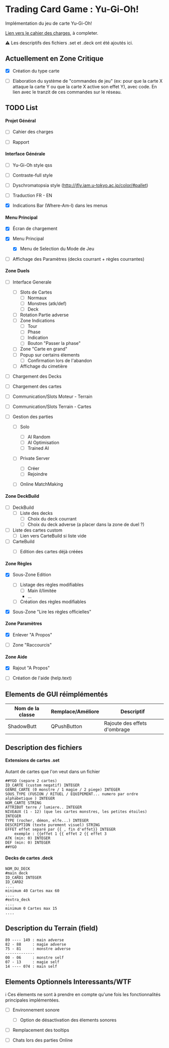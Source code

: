 # Trading Card Game : Yu-Gi-Oh!

Implémentation du jeu de carte Yu-Gi-Oh!

[Lien vers le cahier des charges](https://docs.google.com/document/d/1OeF_gmBVjo56tAUFRijaNlVDgjEvVVLkMJVCUVTZqDc/edit?usp=sharing), à completer.

:warning: Les descriptifs des fichiers .set et .deck ont été ajoutés ici.


## Actuellement en Zone Critique

 - [x] Création du type carte
 - [ ] Elaboration du système de "commandes de jeu" (ex: pour que la carte X attaque la carte Y ou que la carte X active son effet Y), avec code. En lien avec le tranzit de ces commandes sur le réseau.



## TODO List

#### Projet Général

 - [ ] Cahier des charges
 - [ ] Rapport


#### Interface Générale

 - [ ] Yu-Gi-Oh style qss
 - [ ] Contraste-full style
 - [ ] Dyschromatopsia style (http://jfly.iam.u-tokyo.ac.jp/color/#pallet)
 - [ ] Traduction FR - EN
 - [x] Indications Bar (Where-Am-I) dans les menus


#### Menu Principal

 - [x] Écran de chargement
 - [x] Menu Principal
   - [x] Menu de Selection du Mode de Jeu
   
 - [ ] Affichage des Paramètres (decks courrant + règles courrantes)


#### Zone Duels

 - [ ] Interface Generale
    - [ ] Slots de Cartes
       - [ ] Normaux
       - [ ] Monstres (atk/def)
       - [ ] Deck
    - [ ] Rotation Partie adverse
    - [ ] Zone Indications
       - [ ] Tour
       - [ ] Phase
       - [ ] Indication
       - [ ] Bouton "Passer la phase"
    - [ ] Zone "Carte en grand"
    - [ ] Popup sur certains élements
        - [ ] Confirmation lors de l'abandon
	- [ ] Affichage du cimetière
    
 - [ ] Chargement des Decks
 - [ ] Chargement des cartes
 
 - [ ] Communication/Slots Moteur - Terrain
 - [ ] Communication/Slots Terrain - Cartes
 
 - [ ] Gestion des parties
    - [ ] Solo
       - [ ] AI Random
       - [ ] AI Optimisation
       - [ ] Trained AI
    - [ ] Private Server
       - [ ] Créer
       - [ ] Rejoindre
    - [ ] Online MatchMaking


#### Zone DeckBuild

 - [ ] DeckBuild
    - [ ] Liste des decks
      - [ ] Choix du deck courrant
      - [ ] Choix du deck adverse (a placer dans la zone de duel ?)
      
 - [ ] Liste des cartes custom
    - [ ] Lien vers CarteBuild si liste vide
    
 - [ ] CarteBuild
    - [ ] Edition des cartes déjà créées


#### Zone Règles

 - [x] Sous-Zone Edition
    - [ ] Listage des règles modifiables
       - [ ] Main il/limitée
       - ... 
    - [ ] Création des règles modifiables
    
 - [x] Sous-Zone "Lire les règles officielles"


#### Zone Paramètres

 - [x] Enlever "A Propos"
 - [ ] Zone "Raccourcis"


#### Zone Aide

   - [x] Rajout "A Propos"
   - [ ] Création de l'aide (help.text)



## Elements de GUI réimplémentés

Nom de la classe | Remplace/Améliore | Descriptif
---------------- | ----------------- | ----------
ShadowButt | QPushButton | Rajoute des effets d'ombrage



## Description des fichiers 

#### Extensions de cartes .set 

Autant de cartes que l'on veut dans un fichier

```
##YGO (separe 2 cartes)
ID_CARTE (custom negatif) INTEGER
GENRE_CARTE (0 monstre / 1 magie / 2 piege) INTEGER
SOUS_TYPE (FUSION / RITUEL / EQUIPEMENT... numero par ordre alphabetique ) INTEGER
NOM_CARTE STRING
ATTRIBUT terre / lumiere.. INTEGER
NIVEAUX (1 - 12) (que les cartes monstres, les petites étoiles) INTEGER
TYPE (rocher, démon, elfe...) INTEGER
DESCRIPTION (texte purement visuel) STRING
EFFET effet separé par {{ , fin d'effet}} INTEGER
    exemple : {{effet 1 {{ effet 2 {{ effet 3 
ATK (min: 0) INTEGER
DEF (min: 0) INTEGER
##YGO
```

#### Decks de cartes .deck

```
NOM_DU_DECK
#main_deck
ID_CARD1 INTEGER
ID_CARD2
....
minimum 40 Cartes max 60
....
#extra_deck
....
minimum 0 Cartes max 15
....
```

## Description du Terrain (field)

```
89 ---- 149 : main adverse
82 - 88     : magie adverse
75 - 81     : monstre adverse
-------------
00 - 06     : monstre self
07 - 13     : magie self
14 ---- 074 : main self
```


## Elements Optionnels Interessants/WTF

:information_source: Ces élements ne sont à prendre en compte qu'une fois les fonctionnalités principales implémentées.

 - [ ] Environnement sonore
    - [ ] Option de désactivation des élements sonores
 - [ ] Remplacement des tooltips
 - [ ] Chats lors des parties Online
 
 

